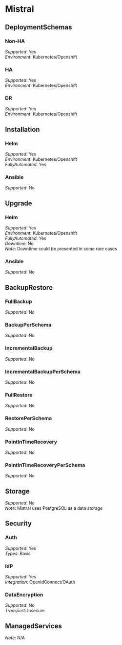 # Mistral
## DeploymentSchemas
### Non-HA
*Supported*: Yes  
*Environment*: Kubernetes/Openshift  
### HA
*Supported*: Yes  
*Environment*: Kubernetes/Openshift  
### DR
*Supported*: Yes  
*Environment*: Kubernetes/Openshift  
## Installation
### Helm
*Supported*: Yes  
*Environment*: Kubernetes/Openshift  
*FullyAutomated*: Yes  
### Ansible
*Supported*: No  
## Upgrade
### Helm
*Supported*: Yes  
*Environment*: Kubernetes/Openshift  
*FullyAutomated*: Yes  
*Downtime*: No  
*Note*: Downtime could be presented in some rare cases  
### Ansible
*Supported*: No  
## BackupRestore
### FullBackup
*Supported*: No  
### BackupPerSchema
*Supported*: No  
### IncrementalBackup
*Supported*: No  
### IncrementalBackupPerSchema
*Supported*: No  
### FullRestore
*Supported*: No  
### RestorePerSchema
*Supported*: No  
### PointInTimeRecovery
*Supported*: No  
### PointInTimeRecoveryPerSchema
*Supported*: No  
## Storage
*Supported*: No  
*Note*: Mistral uses PostgreSQL as a data storage  
## Security
### Auth
*Supported*: Yes  
*Types*: Basic  
### IdP
*Supported*: Yes  
*Integration*: OpenIdConnect/OAuth  
### DataEncryption
*Supported*: No  
*Transport*: Insecure  
## ManagedServices
*Note*: N/A  
